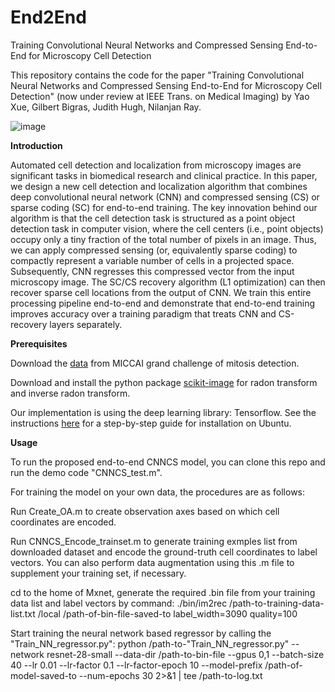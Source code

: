 # End2End

Training Convolutional Neural Networks and Compressed Sensing End-to-End for Microscopy Cell Detection

This repository contains the code for the paper "Training Convolutional Neural Networks and Compressed Sensing End-to-End for Microscopy Cell Detection" (now under review at IEEE Trans. on Medical Imaging) by Yao Xue, Gilbert Bigras, Judith Hugh, Nilanjan Ray.

 ![image](https://github.com/yaoxuexa/End2End/blob/master/sample.jpg)

**Introduction**

Automated cell detection and localization from microscopy images are significant tasks in biomedical research and clinical practice. In this paper, we design a new cell detection and localization algorithm that combines deep convolutional neural network (CNN) and compressed sensing (CS) or sparse coding (SC) for end-to-end training. The key innovation behind our algorithm is that the cell detection task is structured as a point object detection task in computer vision, where the cell centers (i.e., point objects) occupy only a tiny fraction of the total number of pixels in an image. Thus, we can apply compressed sensing (or, equivalently sparse coding) to compactly represent a variable number of cells in a projected space. Subsequently, CNN regresses this compressed vector from the input microscopy image. The SC/CS recovery algorithm (L1 optimization) can then recover sparse cell locations from the output of CNN. We train this entire processing pipeline end-to-end and demonstrate that end-to-end training improves accuracy over a training paradigm that treats CNN and CS-recovery layers separately.

**Prerequisites**

Download the [data](http://tupac.tue-image.nl/node/3) from MICCAI grand challenge of mitosis detection.

Download and install the python package [scikit-image](https://scikit-image.org/) for radon transform and inverse radon transform.

Our implementation is using the deep learning library: Tensorflow. See the instructions [here](https://www.tensorflow.org/install/) for a step-by-step guide for installation on Ubuntu.

**Usage**

To run the proposed end-to-end CNNCS model, you can clone this repo and run the demo code "CNNCS_test.m".

For training the model on your own data, the procedures are as follows:

Run Create_OA.m to create observation axes based on which cell coordinates are encoded.

Run CNNCS_Encode_trainset.m to generate training exmples list from downloaded dataset and encode the ground-truth cell coordinates to label vectors. You can also perform data augmentation using this .m file to supplement your training set, if necessary.

cd to the home of Mxnet, generate the required .bin file from your training data list and label vectors by command: ./bin/im2rec /path-to-training-data-list.txt /local /path-of-bin-file-saved-to label_width=3090 quality=100

Start training the neural network based regressor by calling the "Train_NN_regressor.py": python /path-to-"Train_NN_regressor.py" --network resnet-28-small --data-dir /path-to-bin-file --gpus 0,1 --batch-size 40 --lr 0.01 --lr-factor 0.1 --lr-factor-epoch 10 --model-prefix /path-of-model-saved-to --num-epochs 30 2>&1 | tee /path-to-log.txt
